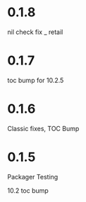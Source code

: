 # 0.1.8

nil check fix _ retail

# 0.1.7

toc bump for 10.2.5

# 0.1.6

Classic fixes, TOC Bump

# 0.1.5

Packager Testing

10.2 toc bump